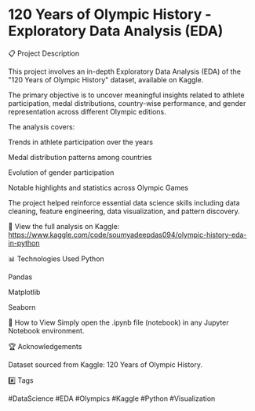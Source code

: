 # 120 Years of Olympic History - Exploratory Data Analysis (EDA)
📋 Project Description

This project involves an in-depth Exploratory Data Analysis (EDA) of the "120 Years of Olympic History" dataset, available on Kaggle.

The primary objective is to uncover meaningful insights related to athlete participation, medal distributions, country-wise performance, and gender representation across different Olympic editions.

The analysis covers:

Trends in athlete participation over the years

Medal distribution patterns among countries

Evolution of gender participation

Notable highlights and statistics across Olympic Games

The project helped reinforce essential data science skills including data cleaning, feature engineering, data visualization, and pattern discovery.

🔗 View the full analysis on Kaggle: https://www.kaggle.com/code/soumyadeepdas094/olympic-history-eda-in-python

📊 Technologies Used
Python

Pandas

Matplotlib

Seaborn

🚀 How to View
Simply open the .ipynb file (notebook) in any Jupyter Notebook environment.

🏆 Acknowledgements

Dataset sourced from Kaggle: 120 Years of Olympic History.

#️⃣ Tags

#DataScience #EDA #Olympics #Kaggle #Python #Visualization

